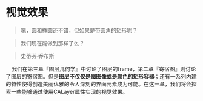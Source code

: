 # 视觉效果

>嗯，圆和椭圆还不错，但如果是带圆角的矩形呢？

>我们现在能做到那样了么？

>史蒂芬·乔布斯

&nbsp;&nbsp;&nbsp;&nbsp;我们在第三章『图层几何学』中讨论了图层的frame，第二章『寄宿图』则讨论了图层的寄宿图。但是**图层不仅仅是图图像或是颜色的矩形容器**；还有一系列内建的特性使得创造美丽优雅的令人深刻的界面元素成为可能。在这一章，我们将会探索一些能够通过使用CALayer属性实现的视觉效果。
